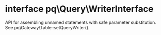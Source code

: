# interface pq\Query\WriterInterface

API for assembling unnamed statements with safe parameter substitution.
See pq\Gateway\Table::setQueryWriter().
